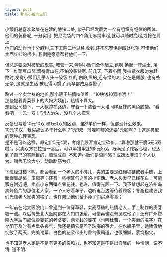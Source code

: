 ```yaml
---
layout: post
title: 那些小贩同志们
---
```


<p>小贩们总喜欢聚集在在建的地铁口处, 似乎已经发展为一个有组织有纪律的团体.<br />
他们的装备呢, 十分实用. 把尼龙袋的四个角用麻绳串起,就可以随时挽起,或挎在肩上.<br />
他们的动作也十分麻利,三下五除二地过秤,收钱,还不忘警惕得四处张望.可惜他们卖西红柿的很少, 我倒是愿意帮衬他们一下. </p>
<p>但总是要面对被赶的现实, 城管一来,哗得小贩们全体起立,跑啊.扬起一阵尘土, 落下一堆菜豆瓜苗.留得青山在,不怕没柴烧啊. 前几天, 下着小雨.我拉紧衣服匆匆赶路时,发觉小贩们几乎人头一胶袋.红的,白的,黑的,还有绿的.哇,实在是佩服, 也有些无奈, 这就是生活.被赶得习惯了,雨伞都成为累赘了. </p>
<p>路过一个卖丝袜的地摊,那小贩正热情吆喝着：“10块钱10双咯喂！”<br />
那些提着青菜萝卜的大妈大姨们，热情不算大。<br />
走到公司楼下，一大叔蹲在路边，守着一个装着一大堆同样丝袜的黑色胶袋。“看看吧，一元一双！”行人匆匆，没几个人搭理。</p>
<p>反复思考着10元10双 和1元1双的区别，虽然单价一样，但都没什么效果。<br />
10元10双，我买那么多干什么呢？1元1双，薄哩吧唧的还要1元钱啊？！这是典型的两种心理表现。<br />
是不是可以这样，原定价5元4双，考虑到顾客肯定会砍价，“算啦那就干脆5元5双啦”。买卖双方在拉锯一番后，可以半推半就的5元5双。既满足了顾客心理，也达到了自己的实际目的，顺理成章. 不知道小贩们是否同感？或嫌太麻烦？个人认为，销售无论大小，动动脑筋为好。</p>
<p>下班经过楼下呢，都会看到一个老人的小摊儿，卖的主要是红绳项链或者手链，上面继着胡桃，玉佩等；还有一些挖耳勺之类的小东西。老人头发早已经花白，可能家在附近吧，卖点小东西赚点零花钱。也许，值得光顾一下。我不禁想起在济州岛卖烤鱼片的那位老人家，一个人守着车子，边听电台边等待着顾客；导游也建议我们光顾老人家卖的橘子，也许帮助他们给小孙子们买点零食；</p>
<p>一年前在北大医院门口曾遇到一位穿草鞋，卖麦芽糖的热情老人，手工制作的麦芽糖一流。以后每去北大医院都在大门口张望，可惜再也没有见过他了；还有广州暨南大学后门那位卖姜花的老婆婆，两元钱的姜花（也叫杜若，一个美丽的名字）在夕阳下及时有点垂头丧气，我还是把它带回了珠海的宿舍。在水瓶子里，她骄傲地绽放了两天，完美谢幕，白色的花朵带出的香气很霸道，也很细腻，萦绕指尖。</p>
<p>也不知道老人家是不是有更多的亲和力，也不知道是不是出自我的一种怜悯，说不清, 道不明.
</p>

